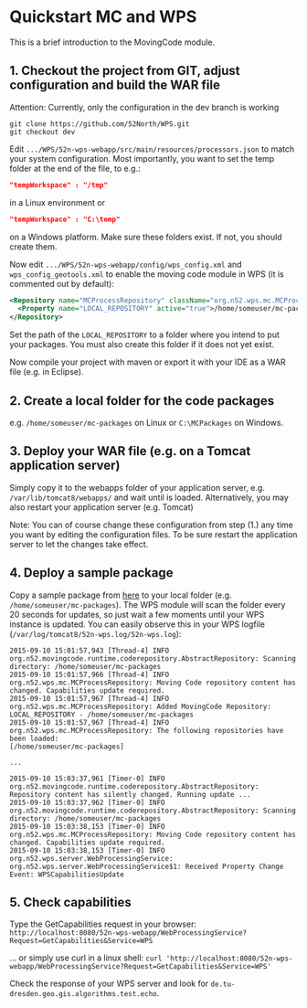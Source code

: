 # Quickstart MC and WPS
This is a brief introduction to the MovingCode module.

## 1. Checkout the project from GIT, adjust configuration and build the WAR file
Attention: Currently, only the configuration in the dev branch is working
```
git clone https://github.com/52North/WPS.git
git checkout dev 
```

Edit ``.../WPS/52n-wps-webapp/src/main/resources/processors.json`` to match your system configuration. Most importantly, you want to set the temp folder at the end of the file, to e.g.:
```json
"tempWorkspace" : "/tmp" 
```
in a Linux environment or
```json
"tempWorkspace" : "C:\temp" 
```
on a Windows platform. Make sure these folders exist. If not, you should create them.

Now edit ``.../WPS/52n-wps-webapp/config/wps_config.xml`` and ``wps_config_geotools.xml`` to enable the moving code module in WPS (it is commented out by default):
```xml
<Repository name="MCProcessRepository" className="org.n52.wps.mc.MCProcessRepository" active="true">
  <Property name="LOCAL_REPOSITORY" active="true">/home/someuser/mc-packages</Property>
</Repository> 
```
Set the path of the ``LOCAL_REPOSITORY`` to a folder where you intend to put your packages. You must also create this folder if it does not yet exist.

Now compile your project with maven or export it with your IDE as a WAR file (e.g. in Eclipse).

## 2. Create a local folder for the code packages
e.g. ``/home/someuser/mc-packages`` on Linux or ``C:\MCPackages`` on Windows.

## 3. Deploy your WAR file (e.g. on a Tomcat application server)
Simply copy it to the webapps folder of your application server, e.g. ``/var/lib/tomcat8/webapps/`` and wait until is loaded. Alternatively, you may also restart your application server (e.g. Tomcat)

Note: You can of course change these configuration from step (1.) any time you want by editing the configuration files. To be sure restart the application server to let the changes take effect.

## 4. Deploy a sample package
Copy a sample package from [here](https://raw.githubusercontent.com/52North/movingcode/master/mc-runtime/src/test/resources/testpackages/py_copy.zip) to your local folder (e.g. ``/home/someuser/mc-packages``).
The WPS module will scan the folder every 20 seconds for updates, so just wait a few moments until your WPS instance is updated. You can easily observe this in your WPS logfile (``/var/log/tomcat8/52n-wps.log/52n-wps.log``):
```
2015-09-10 15:01:57,943 [Thread-4] INFO  org.n52.movingcode.runtime.coderepository.AbstractRepository: Scanning directory: /home/someuser/mc-packages
2015-09-10 15:01:57,966 [Thread-4] INFO  org.n52.wps.mc.MCProcessRepository: Moving Code repository content has changed. Capabilities update required.
2015-09-10 15:01:57,967 [Thread-4] INFO  org.n52.wps.mc.MCProcessRepository: Added MovingCode Repository: LOCAL_REPOSITORY - /home/someuser/mc-packages
2015-09-10 15:01:57,967 [Thread-4] INFO  org.n52.wps.mc.MCProcessRepository: The following repositories have been loaded:
[/home/someuser/mc-packages]

...

2015-09-10 15:03:37,961 [Timer-0] INFO  org.n52.movingcode.runtime.coderepository.AbstractRepository: Repository content has silently changed. Running update ...
2015-09-10 15:03:37,962 [Timer-0] INFO  org.n52.movingcode.runtime.coderepository.AbstractRepository: Scanning directory: /home/someuser/mc-packages
2015-09-10 15:03:38,153 [Timer-0] INFO  org.n52.wps.mc.MCProcessRepository: Moving Code repository content has changed. Capabilities update required.
2015-09-10 15:03:38,153 [Timer-0] INFO  org.n52.wps.server.WebProcessingService: org.n52.wps.server.WebProcessingService$1: Received Property Change Event: WPSCapabilitiesUpdate
```

## 5. Check capabilities
Type the GetCapabilities request in your browser: ``http://localhost:8080/52n-wps-webapp/WebProcessingService?Request=GetCapabilities&Service=WPS``

... or simply use curl in a linux shell:
``curl 'http://localhost:8080/52n-wps-webapp/WebProcessingService?Request=GetCapabilities&Service=WPS'``

Check the response of your WPS server and look for ``de.tu-dresden.geo.gis.algorithms.test.echo``.
